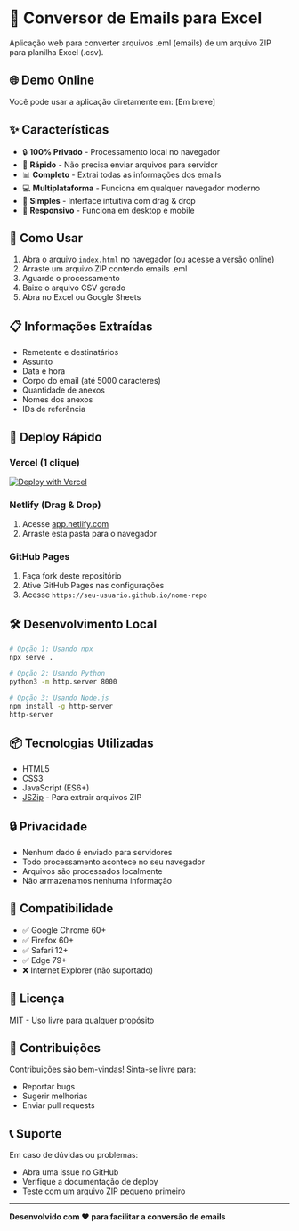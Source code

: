 # 📧 Conversor de Emails para Excel

Aplicação web para converter arquivos .eml (emails) de um arquivo ZIP para planilha Excel (.csv).

## 🌐 Demo Online

Você pode usar a aplicação diretamente em: [Em breve]

## ✨ Características

- 🔒 **100% Privado** - Processamento local no navegador
- 🚀 **Rápido** - Não precisa enviar arquivos para servidor
- 📊 **Completo** - Extrai todas as informações dos emails
- 💻 **Multiplataforma** - Funciona em qualquer navegador moderno
- 🎯 **Simples** - Interface intuitiva com drag & drop
- 📱 **Responsivo** - Funciona em desktop e mobile

## 🎯 Como Usar

1. Abra o arquivo `index.html` no navegador (ou acesse a versão online)
2. Arraste um arquivo ZIP contendo emails .eml
3. Aguarde o processamento
4. Baixe o arquivo CSV gerado
5. Abra no Excel ou Google Sheets

## 📋 Informações Extraídas

- Remetente e destinatários
- Assunto
- Data e hora
- Corpo do email (até 5000 caracteres)
- Quantidade de anexos
- Nomes dos anexos
- IDs de referência

## 🚀 Deploy Rápido

### Vercel (1 clique)
[![Deploy with Vercel](https://vercel.com/button)](https://vercel.com/new)

### Netlify (Drag & Drop)
1. Acesse [app.netlify.com](https://app.netlify.com)
2. Arraste esta pasta para o navegador

### GitHub Pages
1. Faça fork deste repositório
2. Ative GitHub Pages nas configurações
3. Acesse `https://seu-usuario.github.io/nome-repo`

## 🛠️ Desenvolvimento Local

```bash
# Opção 1: Usando npx
npx serve .

# Opção 2: Usando Python
python3 -m http.server 8000

# Opção 3: Usando Node.js
npm install -g http-server
http-server
```

## 📦 Tecnologias Utilizadas

- HTML5
- CSS3
- JavaScript (ES6+)
- [JSZip](https://stuk.github.io/jszip/) - Para extrair arquivos ZIP

## 🔒 Privacidade

- Nenhum dado é enviado para servidores
- Todo processamento acontece no seu navegador
- Arquivos são processados localmente
- Não armazenamos nenhuma informação

## 📱 Compatibilidade

- ✅ Google Chrome 60+
- ✅ Firefox 60+
- ✅ Safari 12+
- ✅ Edge 79+
- ❌ Internet Explorer (não suportado)

## 📄 Licença

MIT - Uso livre para qualquer propósito

## 🤝 Contribuições

Contribuições são bem-vindas! Sinta-se livre para:
- Reportar bugs
- Sugerir melhorias
- Enviar pull requests

## 📞 Suporte

Em caso de dúvidas ou problemas:
- Abra uma issue no GitHub
- Verifique a documentação de deploy
- Teste com um arquivo ZIP pequeno primeiro

---

**Desenvolvido com ❤️ para facilitar a conversão de emails**